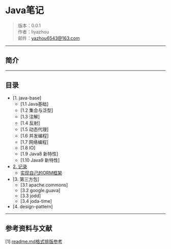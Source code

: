 # Java笔记


> 版本：0.0.1 <br/>
> 作者：liyazhou <br/>
> 邮件：yazhou6543@163.com


----


## 简介


----


## 目录


- [1. java-base]
    - [1.1 Java基础]
    - [1.2 集合与泛型]
    - [1.3 注解]
    - [1.4 反射]
    - [1.5 动态代理]
    - [1.6 并发编程]
    - [1.7 网络编程]
    - [1.8 IO]
    - [1.9 Java8 新特性]
    - [1.10 Java9 新特性]
- [2. 记录](note)
    - [实现自己的ORM框架](note/实现自己的ORM框架.md)
- [3. 第三方包]
    - [3.1 apache.commons]
    - [3.2 google.guava]
    - [3.3 jodd]
    - [3.4 joda-time] 
- [4. design-pattern]


----


## 参考资料与文献

[1] [readme.md格式排版参考](https://github.com/lijin-THU/notes-machine-learning/blame/master/ReadMe.md)




